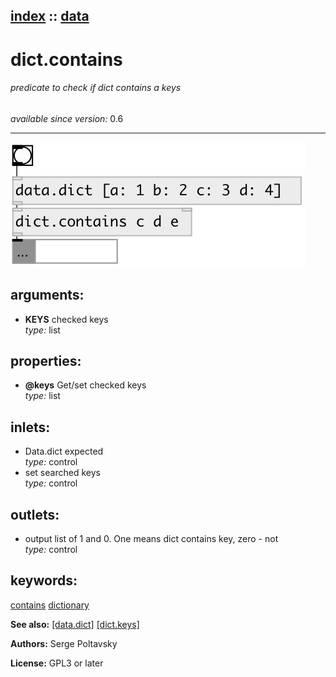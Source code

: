 [index](index.html) :: [data](category_data.html)
---

# dict.contains

###### predicate to check if dict contains a keys

*available since version:* 0.6

---




[![example](../examples/img/dict.contains.jpg)](../examples/pd/dict.contains.pd)



## arguments:

* **KEYS**
checked keys<br>
_type:_ list<br>





## properties:

* **@keys** 
Get/set checked keys<br>
_type:_ list<br>



## inlets:

* Data.dict expected<br>
_type:_ control
* set searched keys<br>
_type:_ control



## outlets:

* output list of 1 and 0. One means dict contains key, zero - not<br>
_type:_ control



## keywords:

[contains](keywords/contains.html)
[dictionary](keywords/dictionary.html)



**See also:**
[\[data.dict\]](data.dict.html)
[\[dict.keys\]](dict.keys.html)




**Authors:** Serge Poltavsky




**License:** GPL3 or later





